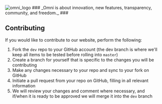 <img src="https://omnirom.org/wp-content/uploads/2013/11/omnirom_logo-big_layout_transparent-250px-150x150.png" alt="omni_logo">
### _Omni is about innovation, new features, transparency, community, and freedom._ ###

## Contributing
If you would like to contribute to our website, perform the following:

1. Fork the `dev` repo to your GitHub account (the dev branch is where we'll keep all items to be tested before rolling into `master`)
2. Create a branch for yourself that is specific to the changes you will be contributing
3. Make any changes necessary to your repo and sync to your fork on GitHub
4. Initiate a pull request from your repo on GitHub, filling in all relevant information
5. We will review your changes and comment where necessary, and if/when it is ready to be approved we will merge it into the `dev` branch
